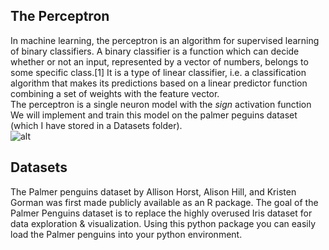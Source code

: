 ## The Perceptron  
In machine learning, the perceptron is an algorithm for supervised learning of binary classifiers. A binary classifier is a function which can decide whether or not an input, represented by a vector of numbers, belongs to some specific class.[1] It is a type of linear classifier, i.e. a classification algorithm that makes its predictions based on a linear predictor function combining a set of weights with the feature vector.  
The perceptron is a single neuron model with the *sign* activation function  
We will implement and train this model on the palmer peguins dataset (which I have stored in a Datasets folder).  
![alt](https://miro.medium.com/max/1032/1*PbJBdf-WxR0Dd0xHvEoh4A.png)  
## Datasets  
The Palmer penguins dataset by Allison Horst, Alison Hill, and Kristen Gorman was first made publicly available as an R package. The goal of the Palmer Penguins dataset is to replace the highly overused Iris dataset for data exploration & visualization. Using this python package you can easily load the Palmer penguins into your python environment.
